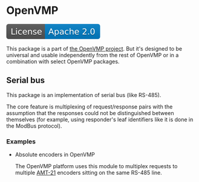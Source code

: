 # OpenVMP

[![License](./apache20.svg)](./LICENSE.txt)

This package is a part of [the OpenVMP project](https://github.com/openvmp/openvmp).
But it's designed to be universal and usable independently from the rest of OpenVMP or in a combination with select OpenVMP packages.

## Serial bus

This package is an implementation of serial bus (like RS-485).

The core feature is multiplexing of request/response pairs with the assumption
that the responses could not be distinguished between themselves (for example,
using responder's leaf identifiers like it is done in the ModBus protocol).

### Examples

- Absolute encoders in OpenVMP

  The OpenVMP platform uses this module to multiplex requests to multiple
[AMT-21](https://www.cuidevices.com/product/motion-and-control/rotary-encoders/absolute/modular/amt21-series)
encoders sitting on the same RS-485 line.
